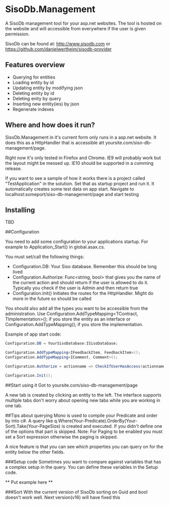 SisoDb.Management
=================

A SisoDb management tool for your asp.net websites. The tool is hosted on the website and will accessible from everywhere if the user is given permission.

SisoDb can be found at: http://www.sisodb.com or https://github.com/danielwertheim/sisodb-provider

## Features overview
- Querying for entities
- Loading entity by id
- Updating entity by modifying json
- Deleting entity by id
- Deleting enity by query
- Inserting new entity(ies) by json
- Regenerate indexes

## Where and how does it run?
SisoDb.Management in it's current form only runs in a asp.net website. It does this as a HttpHandler that is accessible att yoursite.com/siso-db-management/page.

Right now it's only tested in Firefox and Chrome. IE9 will probably work but the layout might be messed up. IE10 should be supported in a comming release.

If you want to see a sample of how it works there is a project called "TestApplication" in the solution. Set that as startup project and run it. It automatically creates some test data on app start. Navigate to localhost:someport/siso-db-management/page and start testing

## Installing
TBD

##Configuration

You need to add some configuration to your applications startup. For example to Application_Start() in global.asax.cs.

You must set/call the following things:
- Configuration.DB: Your Siso database. Remember this should be long lived
- Configuration.Authorize: Func<string, bool> that gives you the name of the current action and should return if the user is allowed to do it. Typically you check if the user is Admin and then return true
- Configuration.Init() Initiates the routes for the HttpHandler. Might do more in the future so should be called

You should also add all the types you want to be accessible from the administration. Use
Configuration.AddTypeMapping<TContract, TImplementation>(); if you store the entity as an interface
or 
Configuration.AddTypeMapping<TImplementation>(); if you store the implementation.

Example of app start code:

```c#
Configuration.DB = YourSisoDatabase:ISisoDatabase;

Configuration.AddTypeMapping<IFeedbackItem, FeedbackItem>();
Configuration.AddTypeMapping<IComment, Comment>();

Configuration.Authorize = actionname => CheckIfUserHasAccess(actionname);

Configuration.Init();
```

##Start using it
Got to yoursite.com/siso-db-management/page

A new tab is created by clicking an entity to the left. The interface supports multiple tabs don't worry about opening new tabs while you are working in one tab. 

##Tips about querying
Mono is used to compile your Predicate and order by into c#. A query like q.Where(Your-Predicate).OrderBy(Your-Sort).Take(Your-PageSize) is created and executed. If you didn't define one of the options that part is skipped. Note: For Paging to be enabled you must set a Sort expression otherwise the paging is skipped.

A nice feature is that you can see which properties you can query on for the entity below the other fields.

###Setup code
Sometimes you want to compare against variables that has a complex setup in the query. You can define these variables in the Setup code. 

** Put example here **

###Sort
With the current version of SisoDb sorting on Guid and bool doesn't work well. Next version(v16) will have fixed this



